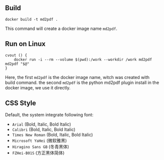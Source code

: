
## Build
```shell
docker build -t md2pdf .
```
This command will create a docker image name `md2pdf`.

## Run on Linux
```shell
cvout () {
    docker run -i --rm --volume $(pwd):/work --workdir /work md2pdf md2pdf "$@"
}
```
Here, 
the first `md2pdf` is the docker image name, witch was created with build command.
the second `md2pdf` is the python md2pdf plugin install in the docker image, we use it directly.

## CSS Style
Default, the system integrate following font:
- `Arial` (Bold, Italic, Bold Italic)
- `Calibri` (Bold, Italic, Bold Italic)
- `Times New Roman` (Bold, Italic, Bold Italic)
- `Microsoft YaHei` (微软雅黑)
- `Hiragino Sans GB` (冬青黑体)
- `FZHei-B01S` (方正黑体简体)